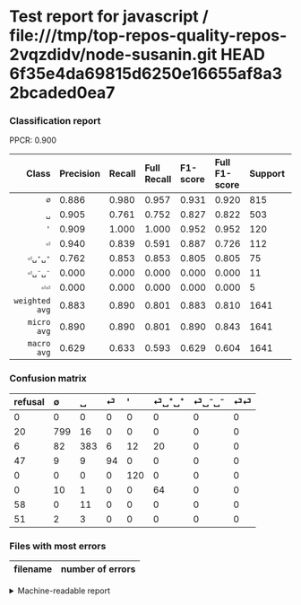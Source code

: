 # Test report for javascript / file:///tmp/top-repos-quality-repos-2vqzdidv/node-susanin.git HEAD 6f35e4da69815d6250e16655af8a32bcaded0ea7

### Classification report

PPCR: 0.900

| Class | Precision | Recall | Full Recall | F1-score | Full F1-score | Support | Full Support | PPCR |
|------:|:----------|:-------|:------------|:---------|:---------|:--------|:-------------|:-----|
| `∅` | 0.886| 0.980| 0.957| 0.931| 0.920| 815| 835| 0.976 |
| `␣` | 0.905| 0.761| 0.752| 0.827| 0.822| 503| 509| 0.988 |
| `'` | 0.909| 1.000| 1.000| 0.952| 0.952| 120| 120| 1.000 |
| `⏎` | 0.940| 0.839| 0.591| 0.887| 0.726| 112| 159| 0.704 |
| `⏎␣⁺␣⁺` | 0.762| 0.853| 0.853| 0.805| 0.805| 75| 75| 1.000 |
| `⏎␣⁻␣⁻` | 0.000| 0.000| 0.000| 0.000| 0.000| 11| 69| 0.159 |
| `⏎⏎` | 0.000| 0.000| 0.000| 0.000| 0.000| 5| 56| 0.089 |
| `weighted avg` | 0.883| 0.890| 0.801| 0.883| 0.810| 1641| 1823| 0.900 |
| `micro avg` | 0.890| 0.890| 0.801| 0.890| 0.843| 1641| 1823| 0.900 |
| `macro avg` | 0.629| 0.633| 0.593| 0.629| 0.604| 1641| 1823| 0.900 |

### Confusion matrix

|refusal|  ∅| ␣| ⏎| '| ⏎␣⁺␣⁺| ⏎␣⁻␣⁻| ⏎⏎| 
|:---|:---|:---|:---|:---|:---|:---|:---|
|0 |0 |0 |0 |0 |0 |0 |0 |
|20 |799 |16 |0 |0 |0 |0 |0 |
|6 |82 |383 |6 |12 |20 |0 |0 |
|47 |9 |9 |94 |0 |0 |0 |0 |
|0 |0 |0 |0 |120 |0 |0 |0 |
|0 |10 |1 |0 |0 |64 |0 |0 |
|58 |0 |11 |0 |0 |0 |0 |0 |
|51 |2 |3 |0 |0 |0 |0 |0 |

### Files with most errors

| filename | number of errors|
|:----:|:-----|

<details>
    <summary>Machine-readable report</summary>
```json
{
  "cl_report": {"\u0027": {"f1-score": 0.9523809523809523, "precision": 0.9090909090909091, "recall": 1.0, "support": 120}, "macro avg": {"f1-score": 0.6288731062790172, "precision": 0.6288917622685879, "recall": 0.6334883653299103, "support": 1641}, "micro avg": {"f1-score": 0.8897014015843998, "precision": 0.8897014015843998, "recall": 0.8897014015843998, "support": 1641}, "weighted avg": {"f1-score": 0.8827466373517224, "precision": 0.8829270836160138, "recall": 0.8897014015843998, "support": 1641}, "\u2205": {"f1-score": 0.9306930693069307, "precision": 0.885809312638581, "recall": 0.9803680981595092, "support": 815}, "\u23ce": {"f1-score": 0.8867924528301886, "precision": 0.94, "recall": 0.8392857142857143, "support": 112}, "\u23ce\u23ce": {"f1-score": 0.0, "precision": 0.0, "recall": 0.0, "support": 5}, "\u23ce\u2423\u207a\u2423\u207a": {"f1-score": 0.8050314465408804, "precision": 0.7619047619047619, "recall": 0.8533333333333334, "support": 75}, "\u23ce\u2423\u207b\u2423\u207b": {"f1-score": 0.0, "precision": 0.0, "recall": 0.0, "support": 11}, "\u2423": {"f1-score": 0.8272138228941684, "precision": 0.9054373522458629, "recall": 0.7614314115308151, "support": 503}},
  "cl_report_full": {"\u0027": {"f1-score": 0.9523809523809523, "precision": 0.9090909090909091, "recall": 1.0, "support": 120}, "macro avg": {"f1-score": 0.6035923583711671, "precision": 0.6288917622685879, "recall": 0.5934100464442146, "support": 1823}, "micro avg": {"f1-score": 0.8429561200923786, "precision": 0.8897014015843998, "recall": 0.8008776741634668, "support": 1823}, "weighted avg": {"f1-score": 0.8099825416078803, "precision": 0.8317126465058287, "recall": 0.8008776741634668, "support": 1823}, "\u2205": {"f1-score": 0.9199769717904432, "precision": 0.885809312638581, "recall": 0.9568862275449102, "support": 835}, "\u23ce": {"f1-score": 0.7258687258687259, "precision": 0.94, "recall": 0.5911949685534591, "support": 159}, "\u23ce\u23ce": {"f1-score": 0.0, "precision": 0.0, "recall": 0.0, "support": 56}, "\u23ce\u2423\u207a\u2423\u207a": {"f1-score": 0.8050314465408804, "precision": 0.7619047619047619, "recall": 0.8533333333333334, "support": 75}, "\u23ce\u2423\u207b\u2423\u207b": {"f1-score": 0.0, "precision": 0.0, "recall": 0.0, "support": 69}, "\u2423": {"f1-score": 0.8218884120171674, "precision": 0.9054373522458629, "recall": 0.7524557956777996, "support": 509}},
  "ppcr": 0.90016456390565
}
```
</details>
